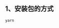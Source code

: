 <!--
 * @Author: ArdenZhao
 * @Date: 2022-02-23 17:08:27
 * @LastEditors: Do not edit
 * @LastEditTime: 2022-02-23 17:08:57
 * @FilePath: /auto_deploy/Readme.md
-->
## 1、安装包的方式

`yarn`